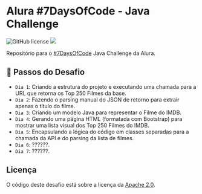 # Alura #7DaysOfCode - Java Challenge

<div>
  <img alt="GitHub license" src="https://img.shields.io/github/license/ydirickson/Alura-7DaysOfCode?style=for-the-badge"></a>
  <img src="http://img.shields.io/static/v1?label=STATUS&message=EM%20DESENVOLVIMENTO&color=GREEN&style=for-the-badge"/>
</div>

Repositório para o [#7DaysOfCode](https://7daysofcode.io/) Java Challenge da Alura.

## :hammer: Passos do Desafio

 - `Dia 1`: Criando a estrutura do projeto e executando uma chamada para a URL que retorna os Top 250 Filmes da base.
 - `Dia 2`: Fazendo o parsing manual do JSON de retorno para extrair apenas o título do filme.
 - `Dia 3`: Criando um modelo Java para representar o Filme do IMDB.
 - `Dia 4`: Gerando uma página HTML (formatada com Bootstrap) para mostrar uma lista visual dos Top 250 Filmes do IMDB.
 - `Dia 5`: Encapsulando a lógica do código em classes separadas para a chamada da API e do parsing da lista de filmes.
 - `Dia 6`: ??????.
 - `Dia 7`: ??????.

## Licença

O código deste desafio está sobre a licença da [Apache 2.0](LICENSE).